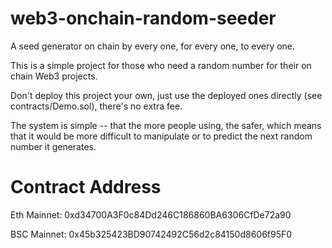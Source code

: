 # web3-onchain-random-seeder
A seed generator on chain by every one, for every one, to every one.

This is a simple project for those who need a random number for their on chain Web3 projects.

Don't deploy this project your own, just use the deployed ones directly (see contracts/Demo.sol), there's no extra fee.

The system is simple -- that the more people using, the safer, 
which means that it would be more difficult to manipulate or to predict the next random number it generates.

# Contract Address
Eth Mainnet:
0xd34700A3F0c84Dd246C186860BA6306CfDe72a90

BSC Mainnet: 
0x45b325423BD90742492C56d2c84150d8606f95F0


